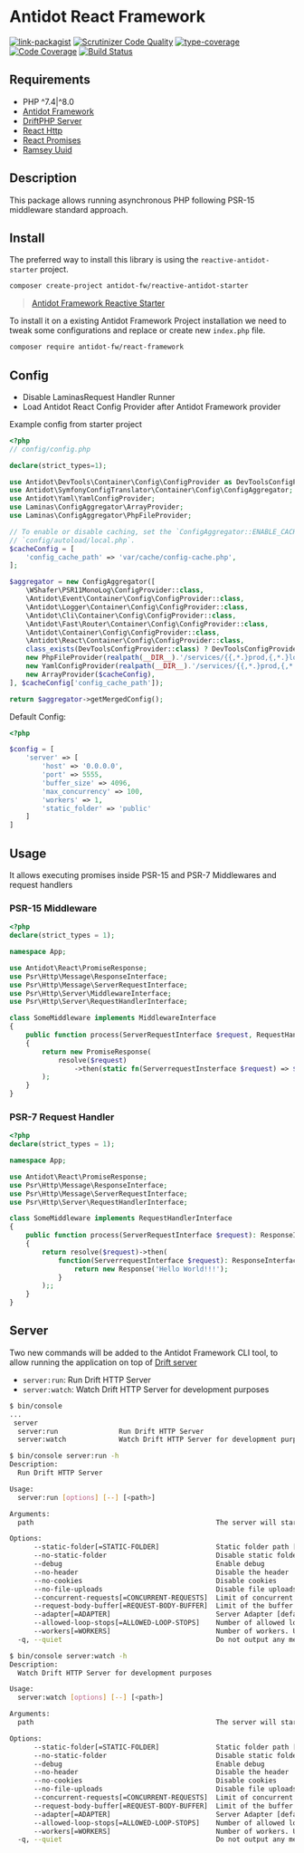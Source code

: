 # Antidot React Framework

[![link-packagist](https://img.shields.io/packagist/v/antidot-fw/react-framework.svg?style=flat-square)](https://packagist.org/packages/antidot-fw/react-framework)
[![Scrutinizer Code Quality](https://scrutinizer-ci.com/g/antidot-framework/react-framework/badges/quality-score.png?b=0.0.x)](https://scrutinizer-ci.com/g/antidot-framework/react-framework/?branch=0.0.x)
[![type-coverage](https://shepherd.dev/github/antidot-framework/react-framework/coverage.svg)](https://shepherd.dev/github/antidot-framework/react-framework)
[![Code Coverage](https://scrutinizer-ci.com/g/antidot-framework/react-framework/badges/coverage.png?b=0.0.x)](https://scrutinizer-ci.com/g/antidot-framework/react-framework/?branch=0.0.x)
[![Build Status](https://scrutinizer-ci.com/g/antidot-framework/react-framework/badges/build.png?b=0.0.x)](https://scrutinizer-ci.com/g/antidot-framework/react-framework/build-status/0.0.x)

## Requirements

* PHP ^7.4|^8.0
* [Antidot Framework](https://antidotfw.io)
* [DriftPHP Server](https://github.com/driftphp/server)
* [React Http](https://github.com/reactphp/http)
* [React Promises](https://github.com/reactphp/promise)
* [Ramsey Uuid](https://github.com/ramsey/uuid)

## Description

This package allows running asynchronous PHP following PSR-15 middleware standard approach.

## Install

The preferred way to install this library is using the `reactive-antidot-starter` project.

```bash
composer create-project antidot-fw/reactive-antidot-starter
```

> [Antidot Framework Reactive Starter](https://github.com/antidot-framework/reactive-antidot-starter)

To install it on a existing Antidot Framework Project installation we need to tweak some configurations and replace or create new `index.php` file.

```bash
composer require antidot-fw/react-framework
```

## Config

* Disable LaminasRequest Handler Runner
* Load Antidot React Config Provider after Antidot Framework provider

Example config from starter project
```php
<?php
// config/config.php

declare(strict_types=1);

use Antidot\DevTools\Container\Config\ConfigProvider as DevToolsConfigProvider;
use Antidot\SymfonyConfigTranslator\Container\Config\ConfigAggregator;
use Antidot\Yaml\YamlConfigProvider;
use Laminas\ConfigAggregator\ArrayProvider;
use Laminas\ConfigAggregator\PhpFileProvider;

// To enable or disable caching, set the `ConfigAggregator::ENABLE_CACHE` boolean in
// `config/autoload/local.php`.
$cacheConfig = [
    'config_cache_path' => 'var/cache/config-cache.php',
];

$aggregator = new ConfigAggregator([
    \WShafer\PSR11MonoLog\ConfigProvider::class,
    \Antidot\Event\Container\Config\ConfigProvider::class,
    \Antidot\Logger\Container\Config\ConfigProvider::class,
    \Antidot\Cli\Container\Config\ConfigProvider::class,
    \Antidot\Fast\Router\Container\Config\ConfigProvider::class,
    \Antidot\Container\Config\ConfigProvider::class,
    \Antidot\React\Container\Config\ConfigProvider::class,
    class_exists(DevToolsConfigProvider::class) ? DevToolsConfigProvider::class : fn() => [],
    new PhpFileProvider(realpath(__DIR__).'/services/{{,*.}prod,{,*.}local,{,*.}dev}.php'),
    new YamlConfigProvider(realpath(__DIR__).'/services/{{,*.}prod,{,*.}local,{,*.}dev}.yaml'),
    new ArrayProvider($cacheConfig),
], $cacheConfig['config_cache_path']);

return $aggregator->getMergedConfig();
```

Default Config:

```php
<?php

$config = [
    'server' => [
        'host' => '0.0.0.0',
        'port' => 5555,
        'buffer_size' => 4096,
        'max_concurrency' => 100,
        'workers' => 1,
        'static_folder' => 'public'
    ]
]

```

## Usage

It allows executing promises inside PSR-15 and PSR-7 Middlewares and request handlers

### PSR-15 Middleware

```php
<?php
declare(strict_types = 1);

namespace App;

use Antidot\React\PromiseResponse;
use Psr\Http\Message\ResponseInterface;
use Psr\Http\Message\ServerRequestInterface;
use Psr\Http\Server\MiddlewareInterface;
use Psr\Http\Server\RequestHandlerInterface;

class SomeMiddleware implements MiddlewareInterface
{
    public function process(ServerRequestInterface $request, RequestHandlerInterface $handler): ResponseInterface
    {
        return new PromiseResponse(
            resolve($request)
                ->then(static fn(ServerrequestInsterface $request) => $handler->handle($request))
        );
    }
}
```

### PSR-7 Request Handler

```php
<?php
declare(strict_types = 1);

namespace App;

use Antidot\React\PromiseResponse;
use Psr\Http\Message\ResponseInterface;
use Psr\Http\Message\ServerRequestInterface;
use Psr\Http\Server\RequestHandlerInterface;

class SomeMiddleware implements RequestHandlerInterface
{
    public function process(ServerRequestInterface $request): ResponseInterface
    {
        return resolve($request)->then(
            function(ServerrequestInterface $request): ResponseInterface {
                return new Response('Hello World!!!');
            }
        );;
    }
}
```

## Server

Two new commands will be added to the Antidot Framework CLI tool, to allow running the application on top of [Drift server](https://driftphp.io/#/?id=the-server)

* `server:run`: Run Drift HTTP Server
* `server:watch`: Watch Drift HTTP Server for development purposes

```bash
$ bin/console
...
 server
  server:run               Run Drift HTTP Server
  server:watch             Watch Drift HTTP Server for development purposes
```

```bash
$ bin/console server:run -h
Description:
  Run Drift HTTP Server

Usage:
  server:run [options] [--] [<path>]

Arguments:
  path                                             The server will start listening to this address [default: "0.0.0.0:5555"]

Options:
      --static-folder[=STATIC-FOLDER]              Static folder path [default: "public"]
      --no-static-folder                           Disable static folder
      --debug                                      Enable debug
      --no-header                                  Disable the header
      --no-cookies                                 Disable cookies
      --no-file-uploads                            Disable file uploads
      --concurrent-requests[=CONCURRENT-REQUESTS]  Limit of concurrent requests [default: 100]
      --request-body-buffer[=REQUEST-BODY-BUFFER]  Limit of the buffer used for the Request body. In KiB. [default: 4096]
      --adapter[=ADAPTER]                          Server Adapter [default: "Antidot\React\DriftKernelAdapter"]
      --allowed-loop-stops[=ALLOWED-LOOP-STOPS]    Number of allowed loop stops [default: 0]
      --workers[=WORKERS]                          Number of workers. Use -1 to get as many workers as physical thread available for your system. Maximum of 128 workers. Option disabled for watch command. [default: 16]
  -q, --quiet                                      Do not output any message

```

```bash
$ bin/console server:watch -h
Description:
  Watch Drift HTTP Server for development purposes

Usage:
  server:watch [options] [--] [<path>]

Arguments:
  path                                             The server will start listening to this address [default: "0.0.0.0:5555"]

Options:
      --static-folder[=STATIC-FOLDER]              Static folder path [default: "public"]
      --no-static-folder                           Disable static folder
      --debug                                      Enable debug
      --no-header                                  Disable the header
      --no-cookies                                 Disable cookies
      --no-file-uploads                            Disable file uploads
      --concurrent-requests[=CONCURRENT-REQUESTS]  Limit of concurrent requests [default: 512]
      --request-body-buffer[=REQUEST-BODY-BUFFER]  Limit of the buffer used for the Request body. In KiB. [default: 2048]
      --adapter[=ADAPTER]                          Server Adapter [default: "drift"]
      --allowed-loop-stops[=ALLOWED-LOOP-STOPS]    Number of allowed loop stops [default: 0]
      --workers[=WORKERS]                          Number of workers. Use -1 to get as many workers as physical thread available for your system. Maximum of 128 workers. Option disabled for watch command. [default: 1]
  -q, --quiet                                      Do not output any message

```


